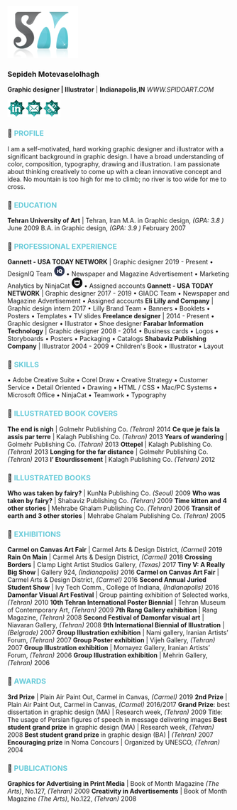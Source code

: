 ![Image of Sepideh_logo](https://raw.githubusercontent.com/SpidoArt/Resume/master/SM_logo_shadow.png)
### Sepideh Motevaselolhagh
**Graphic designer | Illustrator** | **Indianapolis,IN**
_WWW.SPIDOART.COM_




[![Image of LinkedIn_small](https://raw.githubusercontent.com/SpidoArt/Resume/master/LinkedIn_small.png)](https://www.linkedin.com/in/sepideh-motevaselolhagh-23005992)[![Image of Email_small](https://raw.githubusercontent.com/SpidoArt/Resume/master/email_Small.png)](mailto:sepideh.mhagh@gmail.com)[![Image of Website_small](https://raw.githubusercontent.com/SpidoArt/Resume/master/website_small.png)](https://www.SpidoArt.com)


### :diamond_shape_with_a_dot_inside: <font color='67cbd9'>PROFILE</font>
I am a self-motivated, hard working graphic designer and illustrator with a significant background in graphic design. I have a broad understanding of color, composition, typography, drawing and illustration. I am passionate about thinking creatively to come up with a clean innovative concept and idea. No mountain is too high for me to climb; no river is too wide for me to cross.

### :diamond_shape_with_a_dot_inside: <font color='67cbd9'>EDUCATION</font>
**Tehran University of Art** | Tehran, Iran
	M.A. in Graphic design, *(GPA: 3.8 )* June 2009
	B.A. in Graphic design, *(GPA: 3.9 )* February 2007

### :diamond_shape_with_a_dot_inside: <font color='67cbd9'>PROFESSIONAL EXPERIENCE</font>
 **Gannett - USA TODAY NETWORK** | Graphic designer 2019 - Present
	• DesignIQ Team [![Image of LinkedIn_small](https://raw.githubusercontent.com/SpidoArt/Resume/master/Designiq-dark_small.png)](https://www.designiq.com) • Newspaper and Magazine Advertisement
	• Marketing Analytics by NinjaCat [![Image of LinkedIn_small](https://raw.githubusercontent.com/SpidoArt/Resume/master/ninjacat-dark_small.png)](https://www.ninjacat.io) • Assigned accounts
**Gannett - USA TODAY NETWORK** | Graphic designer 2017 - 2019
	• GIADC Team • Newspaper and Magazine Advertisement • Assigned accounts
 **Eli Lilly and Company** | Graphic design intern 2017
	• Lilly Brand Team • Banners • Booklets
	• Posters • Templates • TV slides
**Freelance designer** | 2014 - Present
	• Graphic designer • Illustrator • Shoe designer
 **Farabar Information Technology** | Graphic designer 2008 - 2014
	• Business cards • Logos • Storyboards
	• Posters • Packaging • Catalogs
 **Shabaviz Publishing Company** | Illustrator 2004 - 2009
	• Children's Book • Illustrator • Layout

### :diamond_shape_with_a_dot_inside: <font color='67cbd9'>SKILLS</font>
• Adobe Creative Suite • Corel Draw • Creative Strategy 
• Customer Service • Detail Oriented • Drawing
• HTML / CSS • Mac/PC Systems • Microsoft Office
• NinjaCat • Teamwork • Typography 

### :diamond_shape_with_a_dot_inside: <font color='67cbd9'>ILLUSTRATED BOOK COVERS</font>
 **The end is nigh** | Golmehr Publishing Co. *(Tehran)* 2014
**Ce que je fais la assis par terre** | Kalagh Publishing Co. *(Tehran)* 2013
**Years of wandering** | Golmehr Publishing Co. *(Tehran)* 2013
**Ottepel** | Kalagh Publishing Co. *(Tehran)* 2013
 **Longing for the far distance** | Golmehr Publishing Co. *(Tehran)* 2013
**l’ Etourdissement** | Kalagh Publishing Co. *(Tehran)* 2012

### :diamond_shape_with_a_dot_inside: <font color='67cbd9'>ILLUSTRATED BOOKS</font>
**Who was taken by fairy?** | KunNa Publishing Co. *(Seoul)* 2009
 **Who was taken by fairy?** | Shabaviz Publishing Co. *(Tehran)* 2009
**Time kitten and 4 other stories** | Mehrabe Ghalam Publishing Co. *(Tehran)* 2006
**Transit of earth and 3 other stories** | Mehrabe Ghalam Publishing Co. *(Tehran)* 2005

### :diamond_shape_with_a_dot_inside: <font color='67cbd9'>EXHIBITIONS</font>
**Carmel on Canvas Art Fair** | Carmel Arts & Design District, *(Carmel)* 2019
**Rain On Main** | Carmel Arts & Design District, *(Carmel)* 2018
**Crossing Borders** | Clamp Light Artist Studios Gallery, *(Texas)* 2017
 **Tiny V: A Really Big Show** | Gallery 924, *(Indianapolis)* 2016
 **Carmel on Canvas Art Fair** | Carmel Arts & Design District, *(Carmel)* 2016
**Second Annual Juried Student Show** | Ivy Tech Comm., College of Indiana, *(Indianapolis)*  2016 
 **Damonfar Visual Art Festival** | Group painting exhibition of Selected works, *(Tehran)* 2010
 **10th Tehran International Poster Biennial** | Tehran Museum of Contemporary Art, *(Tehran)* 2009
**7th Rang Gallery exhibition** | Rang Magazine, *(Tehran)* 2008
 **Second Festival of Damonfar visual art** | Niavaran Gallery, *(Tehran)* 2008
 **9th International Biennial of Illustration** | *(Belgrade)* 2007
**Group Illustration exhibition** | Nami gallery, Iranian Artists’ Forum, *(Tehran)* 2007
**Group Poster exhibition** | Vijeh Gallery, *(Tehran)* 2007
 **Group Illustration exhibition** | Momayez Gallery, Iranian Artists’ Forum, *(Tehran)* 2006
 **Group Illustration exhibition** | Mehrin Gallery, *(Tehran)* 2006

### :diamond_shape_with_a_dot_inside:<font color='67cbd9'> AWARDS</font>
**3rd Prize** | Plain Air Paint Out, Carmel in Canvas, *(Carmel)* 2019
 **2nd Prize** | Plain Air Paint Out, Carmel in Canvas, *(Carmel)* 2016/2017
 **Grand Prize**: best dissertation in graphic design (MA) | Research week, *(Tehran)* 2009
		Title: The usage of Persian figures of speech in message delivering images
**Best student grand prize** in graphic design (MA) | Research week, *(Tehran)* 2008
 **Best student grand prize** in graphic design (BA) | *(Tehran)* 2007
	**Encouraging prize** in Noma Concours | Organized by UNESCO, *(Tehran)* 2004

### :diamond_shape_with_a_dot_inside:<font color='67cbd9'> PUBLICATIONS</font>
 **Graphics for Advertising in Print Media** | Book of Month Magazine *(The Arts)*, No.127, *(Tehran)* 2009
**Creativity in Advertisements** | Book of Month Magazine *(The Arts)*, No.122, *(Tehran)* 2008


